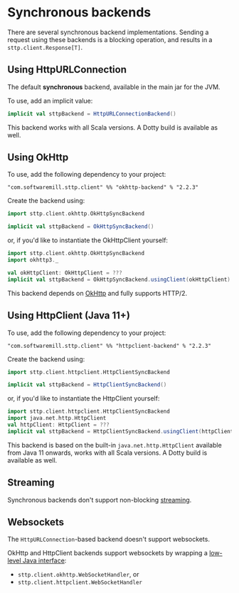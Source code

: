 # Synchronous backends

There are several synchronous backend implementations. Sending a request using these backends is a blocking operation, and results in a `sttp.client.Response[T]`.

## Using HttpURLConnection

The default **synchronous** backend, available in the main jar for the JVM. 

To use, add an implicit value:

```scala
implicit val sttpBackend = HttpURLConnectionBackend()
```

This backend works with all Scala versions. A Dotty build is available as well.

## Using OkHttp

To use, add the following dependency to your project:

```
"com.softwaremill.sttp.client" %% "okhttp-backend" % "2.2.3"
```

Create the backend using:

```scala
import sttp.client.okhttp.OkHttpSyncBackend

implicit val sttpBackend = OkHttpSyncBackend()
```
or, if you'd like to instantiate the OkHttpClient yourself:
```scala
import sttp.client.okhttp.OkHttpSyncBackend
import okhttp3._

val okHttpClient: OkHttpClient = ???
implicit val sttpBackend = OkHttpSyncBackend.usingClient(okHttpClient)
```

This backend depends on [OkHttp](http://square.github.io/okhttp/) and fully supports HTTP/2.

## Using HttpClient (Java 11+)

To use, add the following dependency to your project:

```
"com.softwaremill.sttp.client" %% "httpclient-backend" % "2.2.3"
```

Create the backend using:

```scala
import sttp.client.httpclient.HttpClientSyncBackend

implicit val sttpBackend = HttpClientSyncBackend()
```
or, if you'd like to instantiate the HttpClient yourself:
```scala
import sttp.client.httpclient.HttpClientSyncBackend
import java.net.http.HttpClient
val httpClient: HttpClient = ???
implicit val sttpBackend = HttpClientSyncBackend.usingClient(httpClient)
```

This backend is based on the built-in `java.net.http.HttpClient` available from Java 11 onwards, works with all Scala versions. A Dotty build is available as well.

## Streaming

Synchronous backends don't support non-blocking [streaming](../requests/streaming.md).

## Websockets

The `HttpURLConnection`-based backend doesn't support websockets.

OkHttp and HttpClient backends support websockets by wrapping a [low-level Java interface](../websockets.md):
 
* `sttp.client.okhttp.WebSocketHandler`, or
* `sttp.client.httpclient.WebSocketHandler`
